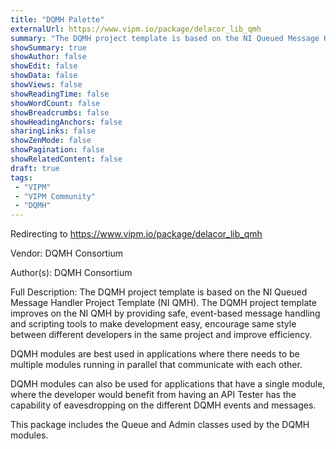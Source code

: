 ```yaml
---
title: "DQMH Palette"
externalUrl: https://www.vipm.io/package/delacor_lib_qmh
summary: "The DQMH project template is based on the NI Queued Message Handler Project Template (NI QMH)."
showSummary: true
showAuthor: false
showEdit: false
showData: false
showViews: false
showReadingTime: false
showWordCount: false
showBreadcrumbs: false
showHeadingAnchors: false
sharingLinks: false
showZenMode: false
showPagination: false
showRelatedContent: false
draft: true
tags:
 - "VIPM"
 - "VIPM Community"
 - "DQMH"
---
```


Redirecting to https://www.vipm.io/package/delacor_lib_qmh

Vendor: DQMH Consortium

Author(s): DQMH Consortium
 
Full Description:
The DQMH project template is based on the NI Queued Message Handler Project Template (NI QMH). The DQMH project template improves on the NI QMH by providing safe, event-based message handling and scripting tools to make development easy, encourage same style between different developers in the same project and improve efficiency. 

DQMH modules are best used in applications where there needs to be multiple modules running in parallel that communicate with each other. 

DQMH modules can also be used for applications that have a single module, where the developer would benefit from having an API Tester has the capability of eavesdropping on the different DQMH events and messages.

This package includes the Queue and Admin classes used by the DQMH modules.